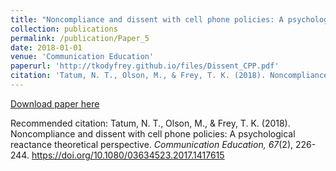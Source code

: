 ```yaml
---
title: "Noncompliance and dissent with cell phone policies: A psychological reactance theoretical perspective"
collection: publications
permalink: /publication/Paper_5
date: 2018-01-01
venue: 'Communication Education'
paperurl: 'http://tkodyfrey.github.io/files/Dissent_CPP.pdf'
citation: 'Tatum, N. T., Olson, M., & Frey, T. K. (2018). Noncompliance and dissent with cell phone policies: A psychological reactance theoretical perspective. _Communication Education, 67_(2), 226-244. https://doi.org/10.1080/03634523.2017.1417615'
---
```


[Download paper here](http://tkodyfrey.github.io/files/Dissent_CPP.pdf)

Recommended citation: Tatum, N. T., Olson, M., & Frey, T. K. (2018). Noncompliance and dissent with cell phone policies: A psychological reactance theoretical perspective. _Communication Education, 67_(2), 226-244. https://doi.org/10.1080/03634523.2017.1417615